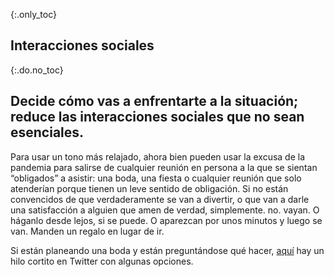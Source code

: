 {:.only_toc}
## Interacciones sociales

{:.do.no_toc}
## Decide cómo vas a enfrentarte a la situación; reduce las interacciones sociales que no sean esenciales.

Para usar un tono más relajado, ahora bien pueden usar la excusa de la pandemia para salirse de cualquier reunión en persona a la que se sientan “obligados” a asistir: una boda, una fiesta o cualquier reunión que solo atenderían porque tienen un leve sentido de obligación. Si no están convencidos de que verdaderamente se van a divertir, o que van a darle una satisfacción a alguien que amen de verdad, simplemente. no. vayan. O háganlo desde lejos, si se puede. O aparezcan por unos minutos y luego se van. Manden un regalo en lugar de ir. 
 
Si están planeando una boda y están preguntándose qué hacer, [aquí](https://twitter.com/figgyjam/status/1236997165626478593) hay un hilo cortito en Twitter con algunas opciones.
